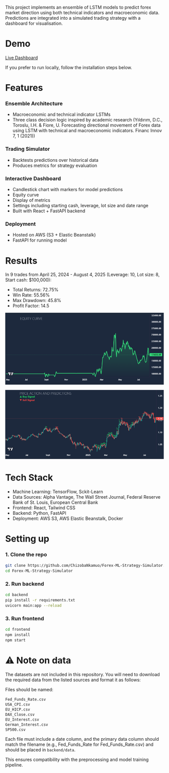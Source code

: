 This project implements an ensemble of LSTM models to predict forex market direction using both technical indicators and macroeconomic data. Predictions are integrated into a simulated trading strategy with a dashboard for visualisation.

# Demo
[Live Dashboard](http://forex-model-frontend.s3-website.eu-west-2.amazonaws.com/)

If you prefer to run locally, follow the installation steps below.

# Features
### Ensemble Architecture
- Macroeconomic and technical indicator LSTMs
- Three class decision logic inspired by academic research (Yıldırım, D.C., Toroslu, I.H. & Fiore, U. Forecasting directional movement of Forex data using LSTM with technical and macroeconomic indicators. Financ Innov 7, 1 (2021))

### Trading Simulator
- Backtests predictions over historical data
- Produces metrics for strategy evaluation

### Interactive Dashboard
- Candlestick chart with markers for model predictions
- Equity curve
- Display of metrics
- Settings including starting cash, leverage, lot size and date range
- Built with React + FastAPI backend

### Deployment
- Hosted on AWS (S3 + Elastic Beanstalk)
- FastAPI for running model

# Results
In 9 trades from April 25, 2024 - August 4, 2025 (Leverage: 10, Lot size: 8, Start cash: $100,000):
- Total Returns: 72.75%
- Win Rate: 55.56%
- Max Drawdown: 45.8%
- Profit Factor: 14.5


![Equity curve over testing period](image.png)

![Price action and model predictions overtime](image-1.png)

# Tech Stack
- Machine Learning: TensorFlow, Sckit-Learn
- Data Sources: Alpha Vantage, The Wall Street Journal, Federal Reserve Bank of St. Louis, European Central Bank
- Frontend: React, Tailwind CSS
- Backend: Python, FastAPI
- Deployment: AWS S3, AWS Elastic Beanstalk, Docker

# Setting up
### 1. Clone the repo
```bash
git clone https://github.com/ChizobaNkamuo/Forex-ML-Strategy-Simulator.git
cd Forex-ML-Strategy-Simulator
```

### 2. Run backend
```bash
cd backend
pip install -r requirements.txt
uvicorn main:app --reload
```

### 3. Run frontend
```bash
cd frontend
npm install
npm start
```

# ⚠️ Note on data
The datasets are not included in this repository. You will need to download the required data from the listed sources and format it as follows:

Files should be named:
```
Fed_Funds_Rate.csv  
USA_CPI.csv  
EU_HICP.csv  
DAX_Close.csv  
EU_Interest.csv  
German_Interest.csv  
SP500.csv  
```


Each file must include a date column, and the primary data column should match the filename (e.g., Fed_Funds_Rate for Fed_Funds_Rate.csv) and should be placed in `backend/data`.

This ensures compatibility with the preprocessing and model training pipeline.